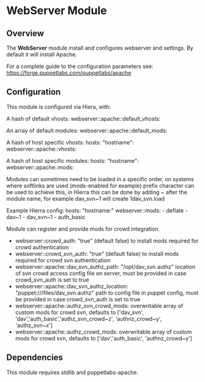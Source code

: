 # WebServer Module

## Overview

The **WebServer** module install and configures webserver and settings. By default it will install Apache.

For a complete guide to the configuration parameters see:
https://forge.puppetlabs.com/puppetlabs/apache

## Configuration

This module is configured via Hiera, with:

A hash of default vhosts:
  webserver::apache::default_vhosts:

An array of default modules:
  webserver::apache::default_mods:

A hash of host specific vhosts:
  hosts:
    "hostname":
      webserver::apache::vhosts:

A hash of host specific modules:
  hosts:
    "hostname":
      webserver::apache::mods:

Modules can sometimes need to be loaded in a specific order, on systems where softlinks are used
(mods-enabled for example) prefix character can be used to achieve this, in Hierra this can be done
by adding ~<PREFIX> after the module name, for example dav_svn~1 will create 1dav_svn.load

Example Hierra config:
  hosts:
    "hostname:" 
      webserver::mods:
        - deflate
        - dav~1
        - dav_svn~1
        - auth_basic

Module can register and provide mods for crowd integration. 

* webserver::crowd_auth: "true" (default false) to install mods required for crowd authentication
* webserver::crowd_svn_auth: "true" (default false) to install mods required for crowd svn authentication
* webserver::apache::dav_svn_authz_path: "/opt/dav_svn.authz" location of svn crowd access config file on server, must be provided in case crowd_svn_auth is set to true
* webserver::apache::dav_svn_authz_location: "puppet:///files/dav_svn.authz" path to config file in puppet config, must be provided in case crowd_svn_auth is set to true 
* webserver::apache::authz_svn_crowd_mods: overwritable array of custom mods for crowd svn, defaults to ['dav_svn', 'dav','auth_basic','authz_svn_crowd~z', 'authnz_crowd~y', 'authz_svn~x']
* webserver::apache::authz_crowd_mods: overwritable array of custom mods for crowd svn, defaults to ['dav','auth_basic', 'authnz_crowd~y']

## Dependencies

This module requires stdlib and puppetlabs-apache.

